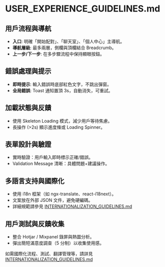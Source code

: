 # USER_EXPERIENCE_GUIDELINES.md

## 用戶流程與導航

* **入口**: 明確「開始配對」、「聊天室」、「個人中心」主導航。
* **導航層級**: 最多兩層，側欄與頂欄結合 Breadcrumb。
* **上一步/下一步**: 在多步驟流程中保持顯眼按鈕。

## 錯誤處理與提示

* **即時提示**: 輸入錯誤時底部紅色文字，不跳出彈窗。
* **全局錯誤**: Toast 通知置頂 3s，自動消失，可重試。

## 加載狀態與反饋

* 使用 Skeleton Loading 模式，減少用戶等待焦慮。
* 長操作 (>2s) 顯示進度條或 Loading Spinner。

## 表單設計與驗證

* 實時驗證：用戶輸入即時標示正確/錯誤。
* Validation Message 清晰：具體問題+建議操作。

## 多語言支持與國際化

* 使用 i18n 框架（如 ngx-translate、react-i18next）。
* 文案放在外部 JSON 文件，避免硬編碼。
* 詳細規範請參見 [INTERNATIONALIZATION_GUIDELINES.md](../INTERNATIONALIZATION_GUIDELINES.md)

## 用戶測試與反饋收集

* 整合 Hotjar / Mixpanel 錄屏與熱圖分析。
* 彈出簡短滿意度調查（5 分制）以收集使用感。

如需國際化流程、測試、翻譯管理等，請詳見 [INTERNATIONALIZATION_GUIDELINES.md](../INTERNATIONALIZATION_GUIDELINES.md) 
